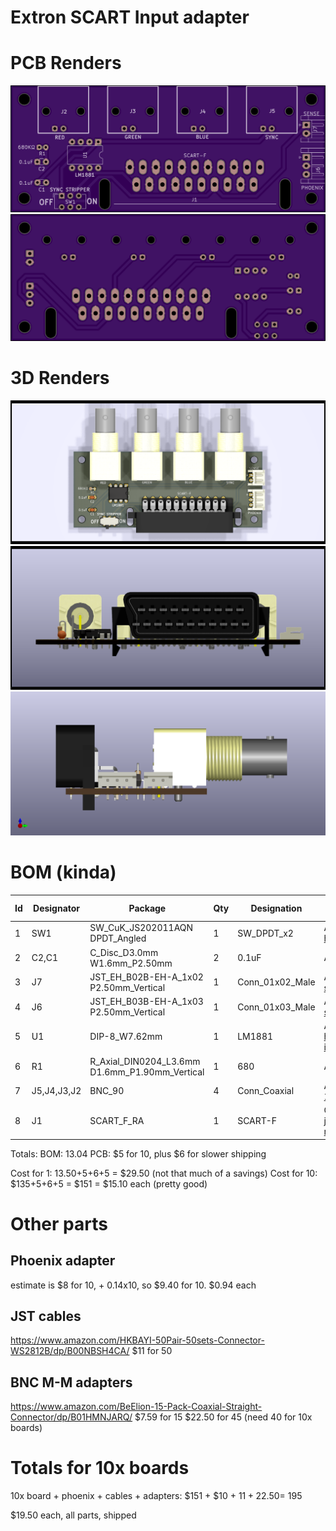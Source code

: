 Extron SCART Input adapter
==========================

PCB Renders
===========

![Front Render](renders/front.png)
![Back Render](renders/back.png)

3D Renders
==========
![Top Render](renders/3d-top.png)
![Front Render](renders/3d-front.png)
![Side Render](renders/3d-side.png)


BOM (kinda)
===========

|Id             | Designator    |Package                                          |Qty   |Designation     |Supplier and ref                                                                                                 | Unit Price | Total |
|---------------|---------------|-------------------------------------------------|------|----------------|-----------------------------------------------------------------------------------------------------------------|------------|-------|
|1              | SW1           |SW_CuK_JS202011AQN DPDT_Angled                   |1     |SW_DPDT_x2      | Arrow: https://www.arrow.com/en/products/js202011aqn/ck                                                         | $0.40      |       |
|2              | C2,C1         |C_Disc_D3.0mm W1.6mm_P2.50mm                     |2     |0.1uF           | Arrow                                                                                                           | cheap      |       |
|3              | J7            |JST_EH_B02B-EH-A_1x02 P2.50mm_Vertical           |1     |Conn_01x02_Male | Arrow: https://www.arrow.com/en/products/b3b-eh-a-lf-sn/jst-manufacturing                                       | $0.17      |       |
|4              | J6            |JST_EH_B03B-EH-A_1x03 P2.50mm_Vertical           |1     |Conn_01x03_Male | Arrow: https://www.arrow.com/en/products/b2b-xh-a-lf-sn/jst-manufacturing                                       | $0.14      |       |
|5              | U1            |DIP-8_W7.62mm                                    |1     |LM1881          | Arrow: https://www.arrow.com/en/products/lm1881nnopb/texas-instruments                                          | $3.34      |       |
|6              | R1            |R_Axial_DIN0204_L3.6mm D1.6mm_P1.90mm_Vertical   |1     |680             | Arrow                                                                                                           | cheap      |       |
|7              | J5,J4,J3,J2   |BNC_90                                           |4     |Conn_Coaxial    | Arrow: https://www.arrow.com/en/products/415218-1/te-connectivity                                               | $1.79      | $7.20 |
|8              | J1            |SCART_F_RA                                       |1     |SCART-F         | Console5: https://console5.com/store/female-scart-jp21-through-hole-pcb-mount-21-pin-connector-right-angle.html | $1.79      |       |

Totals:
BOM: 13.04
PCB: $5 for 10, plus $6 for slower shipping

Cost for 1: 13.50+5+6+5 = $29.50 (not that much of a savings)
Cost for 10: $135+5+6+5 = $151 = $15.10 each (pretty good)

Other parts 
===========

Phoenix adapter
---------------
estimate is $8 for 10, + 0.14x10, so $9.40 for 10. $0.94 each

JST cables 
----------
https://www.amazon.com/HKBAYI-50Pair-50sets-Connector-WS2812B/dp/B00NBSH4CA/ 
$11 for 50

BNC M-M adapters
---------------
https://www.amazon.com/BeElion-15-Pack-Coaxial-Straight-Connector/dp/B01HMNJARQ/ 
$7.59 for 15
$22.50 for 45 (need 40 for 10x boards)

Totals for 10x boards
=====================
10x board + phoenix + cables + adapters: $151 + $10 + $11 + 22.50 = ~$195

$19.50 each, all parts, shipped

